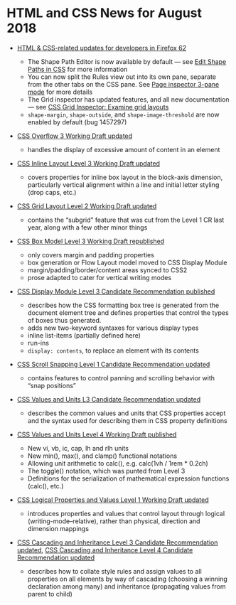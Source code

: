 # HTML and CSS News for August 2018

- [HTML & CSS-related updates for developers in Firefox 62](https://developer.mozilla.org/en-US/Firefox/Releases/62)
    + The Shape Path Editor is now available by default — see [Edit Shape Paths in CSS](https://developer.mozilla.org/en-US/docs/Tools/Page_Inspector/How_to/Edit_CSS_shapes) for more information
    + You can now split the Rules view out into its own pane, separate from the other tabs on the CSS pane. See [Page inspector 3-pane mode](https://developer.mozilla.org/en-US/docs/Tools/Page_Inspector/3-pane_mode) for more details
    + The Grid inspector has updated features, and all new documentation — see [CSS Grid Inspector: Examine grid layouts](https://developer.mozilla.org/en-US/docs/Tools/Page_Inspector/How_to/Examine_grid_layouts)
    + `shape-margin`, `shape-outside`, and `shape-image-threshold` are now enabled by default (bug 1457297)

- [CSS Overflow 3 Working Draft updated](https://www.w3.org/TR/css-overflow-3/)
    + handles the display of excessive amount of content in an element

- [CSS Inline Layout Level 3 Working Draft updated](http://www.w3.org/TR/css-inline-3)
    + covers properties for inline box layout in the block-axis dimension, particularly vertical alignment within a line and initial letter styling (drop caps, etc.)

- [CSS Grid Layout Level 2 Working Draft updated](http://www.w3.org/TR/css-grid-2)
    + contains the “subgrid” feature that was cut from the Level 1 CR last year, along with a few other minor things

- [CSS Box Model Level 3 Working Draft republished](https://www.w3.org/TR/css-box-3/)
    + only covers margin and padding properties
    + box generation or Flow Layout model moved to CSS Display Module
    + margin/padding/border/content areas synced to CSS2
    + prose adapted to cater for vertical writing modes

- [CSS Display Module Level 3 Candidate Recommendation published](https://www.w3.org/TR/css-display-3/)
    + describes how the CSS formatting box tree is generated from the document element tree and defines properties that control the types of boxes thus generated.
    + adds new two-keyword syntaxes for various display types
    + inline list-items (partially defined here)
    + run-ins
    + `display: contents`, to replace an element with its contents 

- [CSS Scroll Snapping Level 1 Candidate Recommendation updated](http://www.w3.org/TR/css-scroll-snap-1)
    + contains features to control panning and scrolling behavior with “snap positions”

- [CSS Values and Units L3 Candidate Recommendation updated](http://www.w3.org/TR/css-values-3/)
    + describes the common values and units that CSS properties accept and the syntax used for describing them in CSS property definitions

- [CSS Values and Units Level 4 Working Draft published](http://www.w3.org/TR/css-values-4/)
    + New vi, vb, ic, cap, lh and rlh units
    + New min(), max(), and clamp() functional notations
    + Allowing unit arithmetic to calc(), e.g. calc(1vh / 1rem * 0.2ch)
    + The toggle() notation, which was punted from Level 3
    + Definitions for the serialization of mathematical expression functions (calc(), etc.) 

- [CSS Logical Properties and Values Level 1 Working Draft updated](http://www.w3.org/TR/css-logical-1)
    + introduces properties and values that control layout through
logical (writing-mode–relative), rather than physical, direction and dimension mappings

- [CSS Cascading and Inheritance Level 3 Candidate Recommendation updated](https://www.w3.org/TR/css-cascade-3/), [CSS Cascading and Inheritance Level 4 Candidate Recommendation updated](https://www.w3.org/TR/css-cascade-4/)
    + describes how to collate style rules and assign values to all properties on all elements by way of cascading (choosing a winning declaration among many) and inheritance (propagating values from parent to child)
